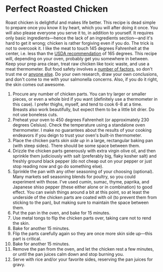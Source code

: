 # Perfect Roasted Chicken

Roast chicken is delightful and makes life better. This recipe is dead simple to prepare once you know it by heart, which you will after doing it once. You will also please everyone you serve it to, in addition to yourself. It requires only basic ingredients—hence the lack of an ingredients section—and it's hard to get it wrong; chicken is rather forgiving even if you do. The trick is not to overcook it. I like the meat to touch 145 degrees Fahrenheit at the center, i.e. less than the [USDA recommendation](https://www.foodsafety.gov/keep/charts/meatchart.html) of 165 degrees. This recipe will, depending on your oven, probably get you somewhere in between. Keep your prep area clean, treat raw chicken like toxic waste, and use a meat thermometer. But food safety involves a [number of factors](http://blog2.thermoworks.com/2016/04/thermal-tips-simple-roasted-chicken/), so don't trust me or [anyone else](http://www.barfblog.com/2017/03/cookbooks-give-readers-mostly-bad-advice-on-food-safety/). Do your own research, draw your own conclusions, and don't come to me with your salmonella concerns. Also, if you do it right, the skin comes out awesome.

1. Procure any number of chicken parts. You can try larger or smaller pieces, or even a whole bird if you want (definitely use a thermometer in this case). I prefer thighs, myself, and tend to cook 6-8 at a time. Breasts also work beautifully, but expect them to be a little bit drier. Do not use boneless cuts.
2. Preheat your oven to 450 degrees Fahrenheit (or approximately 230 degrees Celsius). Check the temperature using a standalone oven thermometer. I make no guarantees about the results of your cooking endeavors if you deign to trust your oven's built-in thermometer.
3. Place the chicken parts _skin side up_ in a large, rectangular baking pan (with steep sides). There should be some space between them.
4. Drizzle the chicken parts generously with extra virgin olive oil, and then sprinkle them judiciously with salt (preferably big, flaky kosher salt) and freshly ground black pepper (do not cheap out on your pepper or just stop reading now and go do something else).
5. Sprinkle the pan with any other seasoning of your choosing (optional). Many markets sell seasoning blends for poultry, so you could experiment with those. I've used cumin, sumac, thyme, paprika, and Japanese shiso pepper (these either alone or in combination) to good effect. You can swish things around a bit at this point, so at least the underside of the chicken parts are coated with oil (to prevent them from sticking to the pan), but making sure to maintain the space between them.
6. Put the pan in the oven, and bake for 15 minutes.
7. Use metal tongs to flip the chicken parts over, taking care not to rend the skin.
8. Bake for another 15 minutes.
9. Flip the parts carefully again so they are once more skin side up—this part is critical.
10. Bake for another 15 minutes.
11. Remove the pan from the oven, and let the chicken rest a few minutes, or until the pan juices calm down and stop burning you.
12. Serve with rice and/or your favorite sides, reserving the pan juices for gravy.
